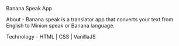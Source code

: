 Banana Speak App

About -
Banana speak is a translator app that converts your text from English to Minion speak or Banana language.

Technology -
HTML | CSS | VanillaJS
